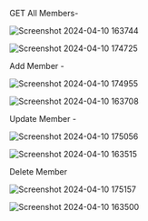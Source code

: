 GET All Members-

![Screenshot 2024-04-10 163744](https://github.com/vansh8299/Angular_Class_Assignment/assets/76584561/9f3a80c1-bba5-4670-b27b-1720452eeb8b)

![Screenshot 2024-04-10 174725](https://github.com/vansh8299/Angular_Class_Assignment/assets/76584561/37252482-776a-44f1-984c-df60ae760d48)


Add Member - 


![Screenshot 2024-04-10 174955](https://github.com/vansh8299/Angular_Class_Assignment/assets/76584561/f39ae7af-b871-4048-b37c-270858ba32b9)

![Screenshot 2024-04-10 163708](https://github.com/vansh8299/Angular_Class_Assignment/assets/76584561/3072e473-c3ab-4851-aa77-6e497c6afadb)

Update Member - 


![Screenshot 2024-04-10 175056](https://github.com/vansh8299/Angular_Class_Assignment/assets/76584561/fe24ab60-7157-4371-8a84-9b5a7fdeb042)


![Screenshot 2024-04-10 163515](https://github.com/vansh8299/Angular_Class_Assignment/assets/76584561/4d7ba39e-a867-4b9e-bcf9-18df13087197)

Delete Member


![Screenshot 2024-04-10 175157](https://github.com/vansh8299/Angular_Class_Assignment/assets/76584561/fc562b58-3742-4421-9b63-9458cc5d1a37)


![Screenshot 2024-04-10 163500](https://github.com/vansh8299/Angular_Class_Assignment/assets/76584561/c192d8b9-486b-42c2-bf0e-1af472e58a3a)
